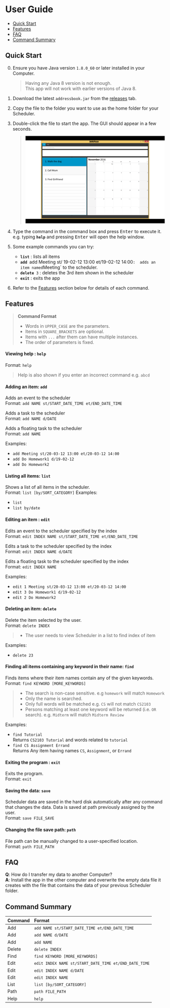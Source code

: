 # User Guide

* [Quick Start](#quick-start)
* [Features](#features)
* [FAQ](#faq)
* [Command Summary](#command-summary)

## Quick Start

0. Ensure you have Java version `1.8.0_60` or later installed in your Computer.<br>
   > Having any Java 8 version is not enough. <br>
   This app will not work with earlier versions of Java 8.
   
1. Download the latest `addressbook.jar` from the [releases](../../../releases) tab.
2. Copy the file to the folder you want to use as the home folder for your Scheduler.
3. Double-click the file to start the app. The GUI should appear in a few seconds. 
   > <img src="images/Ui.png" width="600">

4. Type the command in the command box and press <kbd>Enter</kbd> to execute it. <br>
   e.g. typing **`help`** and pressing <kbd>Enter</kbd> will open the help window. 
5. Some example commands you can try:
   * **`list`** : lists all items
   * **`add`**` `add Meeting st/ 19-02-12 13:00 et/19-02-12 14:00` : 
     adds an item named `Meeting` to the scheduler.
   * **`delete`**` 3` : deletes the 3rd item shown in the scheduler
   * **`exit`** : exits the app
6. Refer to the [Features](#features) section below for details of each command.<br>


## Features

> **Command Format**
> * Words in `UPPER_CASE` are the parameters.
> * Items in `SQUARE_BRACKETS` are optional.
> * Items with `...` after them can have multiple instances.
> * The order of parameters is fixed.

#### Viewing help : `help`
Format: `help`

> Help is also shown if you enter an incorrect command e.g. `abcd`
 
#### Adding an item: `add`
Adds an event to the scheduler<br>
Format: `add NAME st/START_DATE_TIME et/END_DATE_TIME` 

Adds a task to the scheduler<br>
Format: `add NAME d/DATE` 

Adds a floating task to the scheduler<br>
Format: `add NAME` 

Examples: 
* `add Meeting st/20-03-12 13:00 et/20-03-12 14:00`
* `add Do Homework1 d/19-02-12`
* `add Do Homework2`

#### Listing all items: `list`
Shows a list of all items in the scheduler.<br>
Format: `list [by/SORT_CATEGORY]`
Examples: 
* `list`
* `list by/date`

#### Editing an item : `edit`
Edits an event to the scheduler specified by the index <br>
Format: `edit INDEX NAME st/START_DATE_TIME et/END_DATE_TIME` 

Edits a task to the scheduler specified by the index <br>
Format: `edit INDEX NAME d/DATE` 

Edits a floating task to the scheduler specified by the index <br>
Format: `edit INDEX NAME` 

Examples: 
* `edit 1 Meeting st/20-03-12 13:00 et/20-03-12 14:00`
* `edit 3 Do Homework1 d/19-02-12`
* `edit 2 Do Homework2`

#### Deleting an item: `delete`
Delete the item selected by the user.<br>
Format: `delete INDEX`

> * The user needs to view Scheduler in a list to find index of item

Examples: 
* `delete 23`

#### Finding all items containing any keyword in their name: `find`
Finds items where their item names contain any of the given keywords.<br>
Format: `find KEYWORD [MORE_KEYWORDS]`

> * The search is non-case sensitive. e.g `homework` will match `Homework`
> * Only the name is searched.
> * Only full words will be matched e.g. `CS` will not match `CS2103`
> * Persons matching at least one keyword will be returned (i.e. `OR` search).
    e.g. `Midterm` will match `Midterm Review`

Examples: 
* `find Tutorial`<br>
  Returns `CS2103 Tutorial` and words related to `tutorial`
* `find CS Assignment Errand`<br>
  Returns Any item having names `CS`, `Assignment`, or `Errand`

#### Exiting the program : `exit`
Exits the program.<br>
Format: `exit`  

#### Saving the data: `save`
Scheduler data are saved in the hard disk automatically after any command that changes the data. Data is saved at path previously assigned by the user.<br>
Format: `save FILE_SAVE`

#### Changing the file save path: `path`
File path can be manually changed to a user-specified location.<br>
Format: `path FILE_PATH`

## FAQ

**Q**: How do I transfer my data to another Computer?<br>
**A**: Install the app in the other computer and overwrite the empty data file it creates with 
       the file that contains the data of your previous Scheduler folder.
       
## Command Summary

Command | Format  
-------- | :-------- 
Add | `add NAME st/START_DATE_TIME et/END_DATE_TIME`
Add | `add NAME d/DATE`  
Add | `add NAME`
Delete | `delete INDEX`
Find | `find KEYWORD [MORE_KEYWORDS]`
Edit | `edit INDEX NAME st/START_DATE_TIME et/END_DATE_TIME`
Edit | `edit INDEX NAME d/DATE` 
Edit | `edit INDEX NAME` 
List | `list [by/SORT_CATEGORY]`
Path | `path FILE_PATH`
Help | `help`
